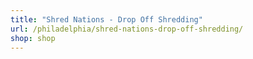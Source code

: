 ```yaml
---
title: "Shred Nations - Drop Off Shredding"
url: /philadelphia/shred-nations-drop-off-shredding/
shop: shop
---
```

